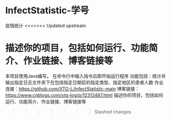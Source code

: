 # InfectStatistic-学号
疫情统计
<<<<<<< Updated upstream

描述你的项目，包括如何运行、功能简介、作业链接、博客链接等
=======
本项目使用Java编写。
在命令行中输入指令后即开始运行程序
功能包括：统计并输出指定日志文件夹下在包括指定日期前的指定类型、指定地区的患者人数
作业连接：https://github.com/XTG-L/InfectStatistic-main
博客链接：https://www.cnblogs.com/xtg-log/p/12312487.html
描述你的项目，包括如何运行、功能简介、作业链接、博客链接等
>>>>>>> Stashed changes
